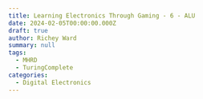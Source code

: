 ```yaml
---
title: Learning Electronics Through Gaming - 6 - ALU
date: 2024-02-05T00:00:00.000Z
draft: true
author: Richey Ward
summary: null
tags:
  - MHRD
  - TuringComplete
categories:
  - Digital Electronics
---
```

